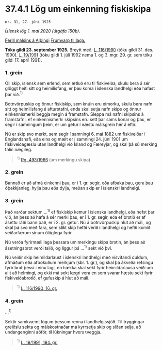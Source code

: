 # 37.4.1 Lög um einkenning fiskiskipa

`nr. 31, 27. júní 1925`

_Íslensk lög 1. maí 2020 (útgáfa 150b)._

[Ferill málsins á Alþingi](https://www.althingi.is/thingstorf/thingmalalistar-eftir-thingum/ferill/?ltg=37&mnr=91)
[Frumvarp til laga.](https://www.althingi.is/altext/37/s/pdf/0149.pdf)

**Tóku gildi 23. september 1925.**
Breytt með:
[L. 116/1990](https://althingi.is/altext/stjt/1990.116.html) (tóku gildi 31. des. 1990).
[L. 19/1991](https://althingi.is/altext/stjt/1991.019.html) (tóku gildi 1. júlí 1992 nema 1. og 3. mgr. 29. gr. sem tóku gildi 17. apríl 1991).

### 1. grein

Öll skip, íslensk sem erlend, sem ætluð eru til fiskiveiða, skulu bera á sér glöggt heiti sitt og heimilisfang, er þau koma í íslenska landhelgi eða hafast þar við.<sup>1)</sup> 

Botnvörpuskip og önnur fiskiskip, sem knúin eru eimorku, skulu bera nafn sitt og heimilisfang á afturstafni, enda skal setja nafn skips og önnur einkennismerki beggja megin á framstafn. Sleppa má nafni skipsins á framstafni, ef einkennismerki skipsins eru sett þar sams konar og þau, er segir í samningum þeim, er um getur í næstu málsgrein hér á eftir.

Nú er skip svo merkt, sem segir í samningi 6. maí 1882 um fiskiveiðar í Englandshafi, eða eins og mælt er í samningi 24. júní 1901 um fiskiveiðagæslu utan landhelgi við Ísland og Færeyjar, og skal þá sú merking talin nægileg.

> <sup>1)</sup> [Rg. 493/1986](https://www.reglugerd.is/reglugerdir/allar/nr/493-1986) (um merkingu skipa).



### 2. grein

Bannað er að afmá einkenni þau, er í 1. gr. segir, eða afbaka þau, gera þau óþekkjanleg, hylja þau eða dylja, meðan skip er í íslenskri landhelgi.

### 3. grein

Það varðar sektum …<sup>1)</sup> ef fiskiskip kemur í íslenska landhelgi, eða hefst þar við, án þess að hafa á sér merki þau, er í 1. gr. segir, eða ef brotið er af ásettu ráði bann það, er í 2. gr. getur. Nú á botnvörpuskip hlut að máli, og skal þá svo með fara, sem slíkt skip hefði verið í landhelgi og hefði komið veiðarfærum sínum ólöglega fyrir.

Nú verða fyrirmæli laga þessara um merkingu skipa brotin, án þess að ásetningsbrot verði talið, og liggur þá …<sup>1)</sup> sekt við því.

Nú veiðir skip heimildarlaust í íslenskri landhelgi með vísvitandi duldum, afmáðum eða afbökuðum merkjum (sbr. 1. gr.), og skal þá ákveða refsingu fyrir brot þessi í einu lagi, en hækka skal sekt fyrir heimildarlausa veiði um allt að helmingi, og ekki má sekt lægri vera en sem svarar hæstu sekt fyrir fiskiveiðabrotið, ef gufuskip á hlut að máli.

> <sup>1)</sup> [L. 116/1990, 16. gr.](https://althingi.is/altext/stjt/1990.116.html)

### 4. grein

…<sup>1)</sup> 

Sektir samkvæmt lögum þessum renna í landhelgissjóð. Til tryggingar greiðslu sekta og málskostnaðar má kyrrsetja skip og síðan selja, að undangenginni aðför, til lúkningar hvors tveggja.

> <sup>1)</sup> [L. 19/1991, 194. gr.](https://althingi.is/altext/stjt/1991.019.html)
